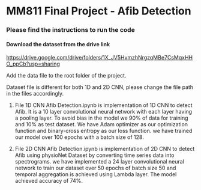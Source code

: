 # MM811 Final Project - Afib Detection

### Please find the instructions to run the code

#### Download the dataset from the drive link

https://drive.google.com/drive/folders/1X_JV5HvmzhNrgzqMBe7CsMqxHHO_ppCb?usp=sharing

Add the data file to the root folder of the project.

Dataset file is different for both 1D and 2D CNN, please change the file path in the files accordingly.

1. File 1D CNN Afib Detection.ipynb is implementation of 1D CNN to detect Afib. It is a 10 layer convolutional neural network with each layer having a pooling layer.
   To avoid bias in the model we 90% of data for training and 10% as test dataset. We have Adam optimizer as our optimization function and binary-cross entropy as our loss function. we have trained our model over 100 epochs with a batch size of 128.

2. File 2D CNN Afib Detection.ipynb is implementation of 2D CNN to detect Afib using physioNet Dataset by converting time series data into spectrograms.
   we have implemented a 24 layer convolutional neural network to train our dataset over 50 epochs of batch size 50 and temporal aggregation is achieved using Lambda layer. The model achieved accuracy of 74%.
